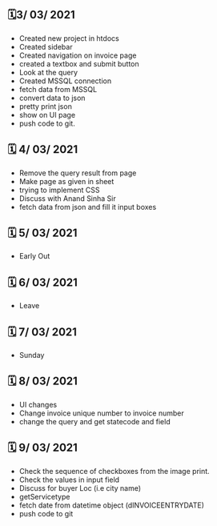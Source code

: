 :spiral_calendar:3/ 03/ 2021
-----------
- Created new project in htdocs
- Created sidebar
- Created navigation on invoice page
- created a textbox and submit button
- Look at the query
- Created MSSQL connection
- fetch data from MSSQL
- convert data to json
- pretty print json
- show on UI page
- push code to git.
 
:spiral_calendar: 4/ 03/ 2021
-----------
- Remove the query result from page
- Make page as given in sheet
- trying to implement CSS
- Discuss with Anand Sinha Sir
- fetch data from json and fill it input boxes

:spiral_calendar: 5/ 03/ 2021
-----------
- Early Out

:spiral_calendar: 6/ 03/ 2021
-----------
 - Leave
 
:spiral_calendar: 7/ 03/ 2021
-----------
 - Sunday
 
:spiral_calendar: 8/ 03/ 2021
-----------
 - UI changes
 - Change invoice unique number to invoice number
 - change the query and get statecode and field
 
:spiral_calendar: 9/ 03/ 2021
-----------
 - Check the sequence of checkboxes from the image print.
 - Check the values in input field
 - Discuss for buyer Loc (i.e city name)
 - getServicetype
 - fetch date from datetime object (dINVOICEENTRYDATE)
 - push code to git